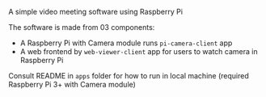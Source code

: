 A simple video meeting software using Raspberry Pi

The software is made from 03 components:

- A Raspberry Pi with Camera module runs `pi-camera-client` app
- A web frontend by `web-viewer-client` app for users to watch camera in Raspberry Pi

Consult README in `apps` folder for how to run in local machine (required Raspberry Pi 3+ with Camera module)

